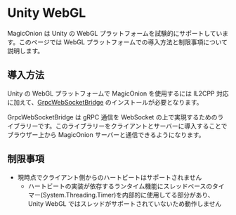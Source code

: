 # Unity WebGL

MagicOnion は Unity の WebGL プラットフォームを試験的にサポートしています。このページでは WebGL プラットフォームでの導入方法と制限事項について説明します。

## 導入方法

Unity の WebGL プラットフォームで MagicOnion を使用するには IL2CPP 対応に加えて、[GrpcWebSocketBridge](https://github.com/Cysharp/GrpcWebSocketBridge) のインストールが必要となります。

GrpcWebSocketBridge は gRPC 通信を WebSocket の上で実現するためのライブラリーです。このライブラリーをクライアントとサーバーに導入することでブラウザー上から MagicOnion サーバーと通信できるようになります。

## 制限事項
- 現時点でクライアント側からのハートビートはサポートされません
    - ハートビートの実装が依存するランタイム機能にスレッドベースのタイマー(System.Threading.Timer)を内部的に使用してる部分があり、Unity WebGL ではスレッドがサポートされていないため動作しません
